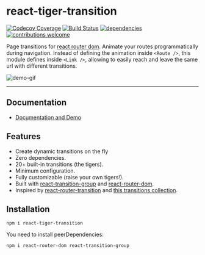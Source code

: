 # react-tiger-transition

[![Codecov Coverage](https://img.shields.io/codecov/c/github/pedrobern/react-tiger-transition/master.svg?style=flat-square)](https://codecov.io/gh/pedrobern/react-tiger-transition/)
[![Build Status](https://travis-ci.com/PedroBern/react-tiger-transition.svg?branch=master)](https://travis-ci.com/PedroBern/react-tiger-transition)
[![dependencies](https://david-dm.org/pedrobern/react-tiger-transition.svg)](https://github.com/PedroBern/react-tiger-transition)
[![contributions welcome](https://img.shields.io/badge/contributions-welcome-brightgreen.svg?style=flat)](https://github.com/PedroBern/react-tiger-transition/issues)


Page transitions for [react router dom](https://www.npmjs.com/package/react-router-dom). Animate your routes programmatically during navigation. Instead of defining the animation inside `<Route />`, this module defines inside `<Link />`, allowing to easily reach and leave the same url with different transitions.

![demo-gif](https://github.com/PedroBern/react-tiger-transition/raw/master/demo.gif)
___

## Documentation

- [Documentation and Demo](https://pedrobern.github.io/react-tiger-transition)

## Features

- Create dynamic transitions on the fly
- Zero dependencies.
- 20+ built-in transitions (the tigers).
- Minimum configuration.
- Fully customizable (raise your own tigers!).
- Built with [react-transition-group](https://github.com/reactjs/react-transition-group) and [react-router-dom](https://github.com/ReactTraining/react-router).
- Inspired by [react-router-transition](https://github.com/maisano/react-router-transition) and [this transitions collection](https://tympanus.net/codrops/2013/05/07/a-collection-of-page-transitions/).

## Installation

```
npm i react-tiger-transition
```

You need to install peerDependencies:

```
npm i react-router-dom react-transition-group
```
